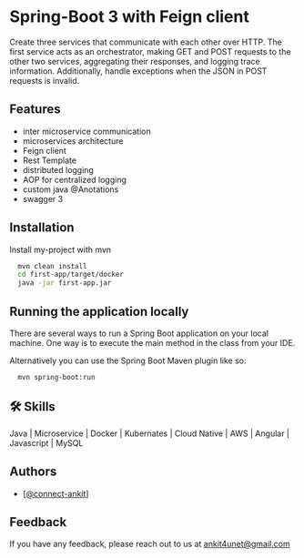 
# Spring-Boot 3 with Feign client  

Create three services that communicate with each other over HTTP. The first service acts as an orchestrator, making GET and POST requests to the other two services, aggregating their responses, and logging trace information. Additionally, handle exceptions when the JSON in POST requests is invalid.


## Features

- inter microservice communication
- microservices architecture 
- Feign client 
- Rest Template
- distributed logging 
- AOP for centralized logging
- custom java @Anotations
- swagger 3



## Installation

Install my-project with mvn

```bash
  mvn clean install 
  cd first-app/target/docker
  java -jar first-app.jar
```
    
## Running the application locally

There are several ways to run a Spring Boot application on your local machine. One way is to execute the main method in the  class from your IDE.

Alternatively you can use the Spring Boot Maven plugin like so:

```bash
  mvn spring-boot:run
```


## 🛠 Skills
Java | Microservice | Docker | Kubernates | Cloud Native | AWS | Angular | Javascript | MySQL  


## Authors

- [[@connect-ankit](https://github.com/connect-ankit)]


## Feedback

If you have any feedback, please reach out to us at ankit4unet@gmail.com

